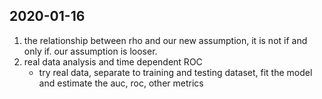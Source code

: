 ## 2020-01-16

1. the relationship between rho and our new assumption, it is not if and only if. our assumption is looser. 
2. real data analysis and time dependent ROC
    + try real data, separate to training and testing dataset, fit the model and estimate the auc, roc, other metrics

